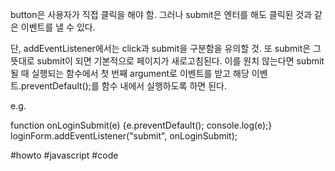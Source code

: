button은 사용자가 직접 클릭을 해야 함.
그러나 submit은 엔터를 해도 클릭된 것과 같은 이벤트를 낼 수 있다.

단, addEventListener에서는 click과 submit을 구분함을 유의할 것.
또 submit은 그 뜻대로 submit이 되면 기본적으로 페이지가 새로고침된다.
이를 원치 않는다면 submit될 때 실행되는 함수에서 첫 번째 argument로 이벤트를 받고
해당 이벤트.preventDefault();를 함수 내에서 실행하도록 하면 된다.

e.g.

function onLoginSubmit(e) {e.preventDefault(); console.log(e);}
loginForm.addEventListener("submit", onLoginSubmit);

#howto  #javascript  #code 